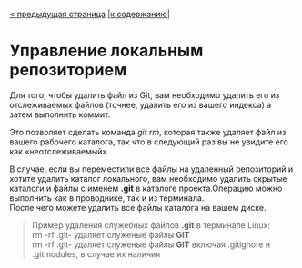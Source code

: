 [< предыдущая страница](./10.commands_remote_control.md "Управление удаленным репозиторием") [|к содержанию|](./README.md "Содержание") 
# Управление локальным репозиторием  
Для того, чтобы удалить файл из Git, вам необходимо удалить его из отслеживаемых файлов (точнее, удалить его из вашего индекса) а затем выполнить коммит.

Это позволяет сделать команда *git rm*, которая также удаляет файл из вашего рабочего каталога, так что в следующий раз вы не увидите его как «неотслеживаемый».

В случае, если вы переместили все файлы на удаленный репозиторий и хотите удалить каталог локального, вам необходимо удалить скрытые каталоги и файлы с именем **.git** в каталоге проекта.Операцию можно выполнить как в проводнике, так и из терминала.  
После чего можете удалить все файлы каталога на вашем диске. 
>Пример удаления служебных файлов **.git** в терминале Linux:  
rm -rf .git- удаляет служеные файлы **GIT**  
rm -rf .git- удаляет служеные файлы **GIT** включая .gitignore и .gitmodules, в случае их наличия